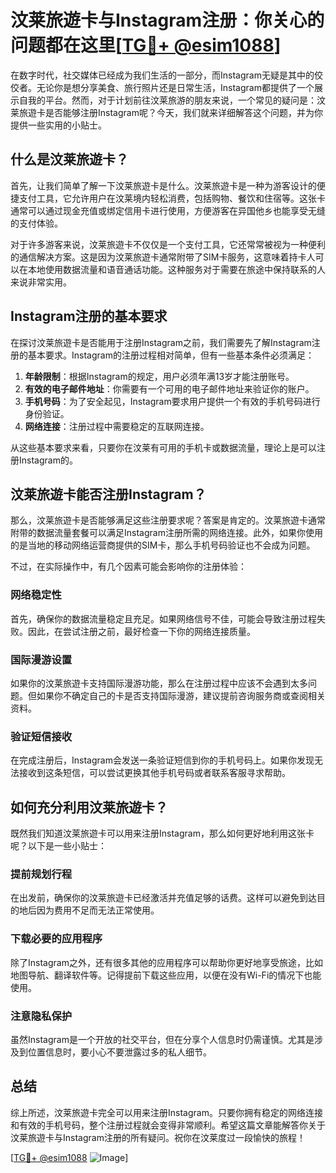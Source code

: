 # 汶莱旅遊卡与Instagram注册：你关心的问题都在这里[[TG💪+ @esim1088](https://t.me/s/esim1088)]

在数字时代，社交媒体已经成为我们生活的一部分，而Instagram无疑是其中的佼佼者。无论你是想分享美食、旅行照片还是日常生活，Instagram都提供了一个展示自我的平台。然而，对于计划前往汶莱旅游的朋友来说，一个常见的疑问是：汶莱旅遊卡是否能够注册Instagram呢？今天，我们就来详细解答这个问题，并为你提供一些实用的小贴士。

## 什么是汶莱旅遊卡？

首先，让我们简单了解一下汶莱旅遊卡是什么。汶莱旅遊卡是一种为游客设计的便捷支付工具，它允许用户在汶莱境内轻松消费，包括购物、餐饮和住宿等。这张卡通常可以通过现金充值或绑定信用卡进行使用，方便游客在异国他乡也能享受无缝的支付体验。

对于许多游客来说，汶莱旅遊卡不仅仅是一个支付工具，它还常常被视为一种便利的通信解决方案。这是因为汶莱旅遊卡通常附带了SIM卡服务，这意味着持卡人可以在本地使用数据流量和语音通话功能。这种服务对于需要在旅途中保持联系的人来说非常实用。

## Instagram注册的基本要求

在探讨汶莱旅遊卡是否能用于注册Instagram之前，我们需要先了解Instagram注册的基本要求。Instagram的注册过程相对简单，但有一些基本条件必须满足：

1. **年龄限制**：根据Instagram的规定，用户必须年满13岁才能注册账号。
2. **有效的电子邮件地址**：你需要有一个可用的电子邮件地址来验证你的账户。
3. **手机号码**：为了安全起见，Instagram要求用户提供一个有效的手机号码进行身份验证。
4. **网络连接**：注册过程中需要稳定的互联网连接。

从这些基本要求来看，只要你在汶莱有可用的手机卡或数据流量，理论上是可以注册Instagram的。

## 汶莱旅遊卡能否注册Instagram？

那么，汶莱旅遊卡是否能够满足这些注册要求呢？答案是肯定的。汶莱旅遊卡通常附带的数据流量套餐可以满足Instagram注册所需的网络连接。此外，如果你使用的是当地的移动网络运营商提供的SIM卡，那么手机号码验证也不会成为问题。

不过，在实际操作中，有几个因素可能会影响你的注册体验：

### 网络稳定性

首先，确保你的数据流量稳定且充足。如果网络信号不佳，可能会导致注册过程失败。因此，在尝试注册之前，最好检查一下你的网络连接质量。

### 国际漫游设置

如果你的汶莱旅遊卡支持国际漫游功能，那么在注册过程中应该不会遇到太多问题。但如果你不确定自己的卡是否支持国际漫游，建议提前咨询服务商或查阅相关资料。

### 验证短信接收

在完成注册后，Instagram会发送一条验证短信到你的手机号码上。如果你发现无法接收到这条短信，可以尝试更换其他手机号码或者联系客服寻求帮助。

## 如何充分利用汶莱旅遊卡？

既然我们知道汶莱旅遊卡可以用来注册Instagram，那么如何更好地利用这张卡呢？以下是一些小贴士：

### 提前规划行程

在出发前，确保你的汶莱旅遊卡已经激活并充值足够的话费。这样可以避免到达目的地后因为费用不足而无法正常使用。

### 下载必要的应用程序

除了Instagram之外，还有很多其他的应用程序可以帮助你更好地享受旅途，比如地图导航、翻译软件等。记得提前下载这些应用，以便在没有Wi-Fi的情况下也能使用。

### 注意隐私保护

虽然Instagram是一个开放的社交平台，但在分享个人信息时仍需谨慎。尤其是涉及到位置信息时，要小心不要泄露过多的私人细节。

## 总结

综上所述，汶莱旅遊卡完全可以用来注册Instagram。只要你拥有稳定的网络连接和有效的手机号码，整个注册过程就会变得非常顺利。希望这篇文章能解答你关于汶莱旅遊卡与Instagram注册的所有疑问。祝你在汶莱度过一段愉快的旅程！

[[TG💪+ @esim1088](https://t.me/s/esim1088) ![Image](https://i.postimg.cc/4NQfJmqS/Snipaste-2025-05-13-00-14-12.png)]